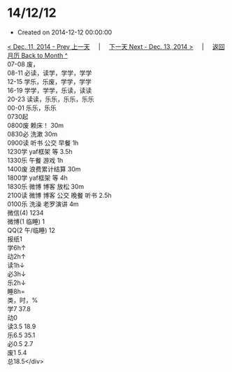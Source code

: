 # 14/12/12

* Created on 2014-12-12 00:00:00

[&lt; Dec. 11, 2014 - Prev 上一天](d11.md)     \|     [下一天 Next - Dec. 13, 2014 &gt;](d13.md)     \|     [返回月历 Back to Month ^](index.md)   
07-08 废，  
08-11 必读，读学，学学，学学  
12-15 学乐，乐废，学学，学学  
16-19 学学，学学，乐读，读读  
20-23 读读，乐乐，乐乐，乐乐  
00-01 乐乐，乐乐  
0730起  
0800废 赖床！ 30m  
0830必 洗漱 30m  
0900读 听书 公交 早餐 1h  
1230学 yaf框架 等 3.5h  
1330乐 午餐 游戏 1h  
1400废 浪费累计结算 30m  
1800学 yaf框架 等 4h  
1830乐 微博 博客 放松 30m  
2100读 微博 博客 公交 晚餐 听书 2.5h  
0100乐 洗澡 老罗演讲 4m  
微信\(4\) 1234  
微博\(1 临睡\) 1  
QQ\(2 午/临睡\) 12  
报纸1  
学6h↑  
动2h↑  
读1h↓  
必3h↓  
乐2h↓  
睡8h=  
类，时，%  
学7 37.8  
动0  
读3.5 18.9  
乐6.5 35.1  
必0.5 2.7  
废1 5.4  
总18.5&lt;/div&gt;

